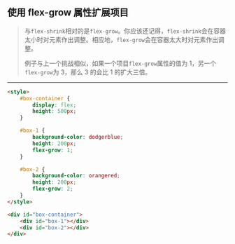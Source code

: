 ## 使用 flex-grow 属性扩展项目

> 与`flex-shrink`相对的是`flex-grow`。你应该还记得，`flex-shrink`会在容器太小时对元素作出调整。相应地，`flex-grow`会在容器太大时对元素作出调整。
>
> 例子与上一个挑战相似，如果一个项目`flex-grow`属性的值为 1，另一个`flex-grow`为 3，那么 3 的会比 1 的扩大三倍。

------

```html
<style>
	#box-container {
		display: flex;
		height: 500px;
	}

	#box-1 {
		background-color: dodgerblue;
		height: 200px;
		flex-grow: 1;
	}

	#box-2 {
		background-color: orangered;
		height: 200px;
		flex-grow: 2;
	}
</style>

<div id="box-container">
	<div id="box-1"></div>
	<div id="box-2"></div>
</div>
```